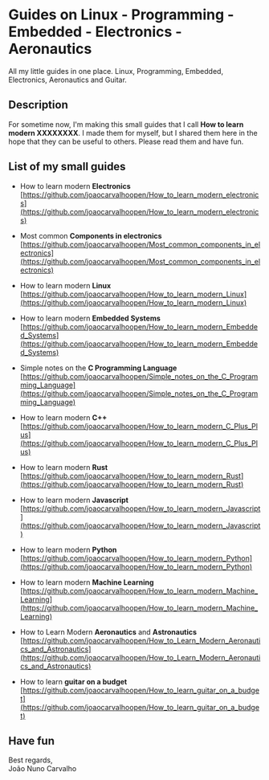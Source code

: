 # Guides on Linux - Programming - Embedded - Electronics - Aeronautics
All my little guides in one place. Linux, Programming, Embedded, Electronics, Aeronautics and Guitar.

## Description
For sometime now, I'm making this small guides that I call **How to learn modern XXXXXXXX**. I made them for myself, but I shared them here in the hope that they can be useful to others. Please read them and have fun.

## List of my small guides 

* How to learn modern **Electronics** <br>
  [https://github.com/joaocarvalhoopen/How_to_learn_modern_electronics](https://github.com/joaocarvalhoopen/How_to_learn_modern_electronics)

* Most common **Components in electronics** <br>
  [https://github.com/joaocarvalhoopen/Most_common_components_in_electronics](https://github.com/joaocarvalhoopen/Most_common_components_in_electronics)

* How to learn modern **Linux** <br>
  [https://github.com/joaocarvalhoopen/How_to_learn_modern_Linux](https://github.com/joaocarvalhoopen/How_to_learn_modern_Linux)

* How to learn modern **Embedded Systems** <br>
  [https://github.com/joaocarvalhoopen/How_to_learn_modern_Embedded_Systems](https://github.com/joaocarvalhoopen/How_to_learn_modern_Embedded_Systems)

* Simple notes on the **C Programming Language** <br>
  [https://github.com/joaocarvalhoopen/Simple_notes_on_the_C_Programming_Language](https://github.com/joaocarvalhoopen/Simple_notes_on_the_C_Programming_Language)

* How to learn modern **C++** <br>
  [https://github.com/joaocarvalhoopen/How_to_learn_modern_C_Plus_Plus](https://github.com/joaocarvalhoopen/How_to_learn_modern_C_Plus_Plus)

* How to learn modern **Rust** <br>
  [https://github.com/joaocarvalhoopen/How_to_learn_modern_Rust](https://github.com/joaocarvalhoopen/How_to_learn_modern_Rust)

* How to learn modern **Javascript** <br>
  [https://github.com/joaocarvalhoopen/How_to_learn_modern_Javascript](https://github.com/joaocarvalhoopen/How_to_learn_modern_Javascript)

* How to learn modern **Python** <br>
  [https://github.com/joaocarvalhoopen/How_to_learn_modern_Python](https://github.com/joaocarvalhoopen/How_to_learn_modern_Python)

* How to learn modern **Machine Learning** <br>
  [https://github.com/joaocarvalhoopen/How_to_learn_modern_Machine_Learning](https://github.com/joaocarvalhoopen/How_to_learn_modern_Machine_Learning)

* How to Learn Modern **Aeronautics** and **Astronautics** <br>
  [https://github.com/joaocarvalhoopen/How_to_Learn_Modern_Aeronautics_and_Astronautics](https://github.com/joaocarvalhoopen/How_to_Learn_Modern_Aeronautics_and_Astronautics)

* How to learn **guitar on a budget** <br>
  [https://github.com/joaocarvalhoopen/How_to_learn_guitar_on_a_budget](https://github.com/joaocarvalhoopen/How_to_learn_guitar_on_a_budget)


## Have fun
Best regards, <br>
João Nuno Carvalho
